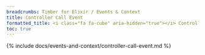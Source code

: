```yaml
---
breadcrumbs: Timber for Elixir / Events & Context
title: Controller Call Event
formatted_title: <i class="fa fa-cube" aria-hidden="true"></i> Controller Call Event
toc: true
---
```


{% include docs/events-and-context/controller-call-event.md %}